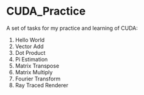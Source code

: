 # CUDA_Practice

A set of tasks for my practice and learning of CUDA:

1. Hello World
2. Vector Add
3. Dot Product
4. Pi Estimation
5. Matrix Transpose
6. Matrix Multiply
7. Fourier Transform
8. Ray Traced Renderer